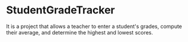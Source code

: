 # StudentGradeTracker
It is a project that allows a teacher to enter a student's grades, compute their average, and determine the highest and lowest scores.
